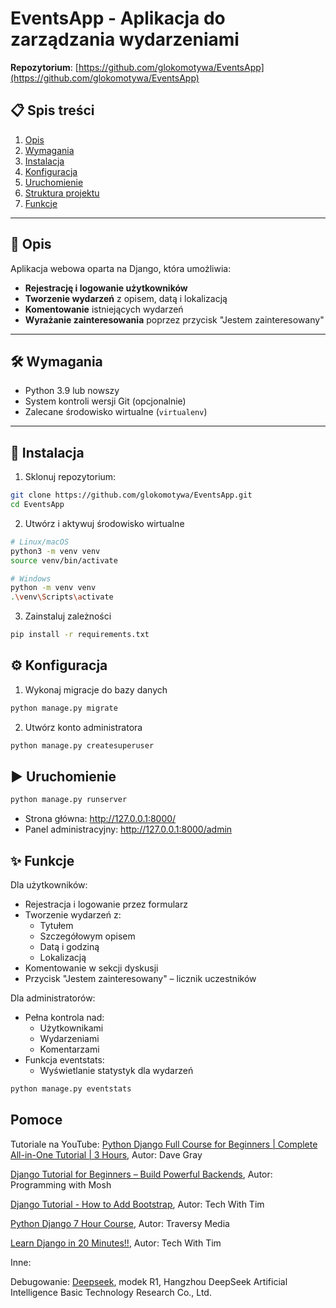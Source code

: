 # EventsApp - Aplikacja do zarządzania wydarzeniami  
**Repozytorium**: [https://github.com/glokomotywa/EventsApp](https://github.com/glokomotywa/EventsApp)  

## 📋 Spis treści  
1. [Opis](#-opis)  
2. [Wymagania](#-wymagania)  
3. [Instalacja](#-instalacja)  
4. [Konfiguracja](#-konfiguracja)  
5. [Uruchomienie](#-uruchomienie)  
6. [Struktura projektu](#-struktura-projektu)  
7. [Funkcje](#-funkcje)  
---

## 📝 Opis  
Aplikacja webowa oparta na Django, która umożliwia:  
- **Rejestrację i logowanie użytkowników**  
- **Tworzenie wydarzeń** z opisem, datą i lokalizacją  
- **Komentowanie** istniejących wydarzeń  
- **Wyrażanie zainteresowania** poprzez przycisk "Jestem zainteresowany"  

---

## 🛠 Wymagania  
- Python 3.9 lub nowszy  
- System kontroli wersji Git (opcjonalnie)  
- Zalecane środowisko wirtualne (`virtualenv`)  

---

## 🚀 Instalacja  
1. Sklonuj repozytorium:  
```bash  
git clone https://github.com/glokomotywa/EventsApp.git  
cd EventsApp  
```
2. Utwórz i aktywuj środowisko wirtualne
```bash
# Linux/macOS  
python3 -m venv venv  
source venv/bin/activate  

# Windows  
python -m venv venv  
.\venv\Scripts\activate  
```
3. Zainstaluj zależności
```bash
pip install -r requirements.txt  
```

## ⚙ Konfiguracja
1. Wykonaj migracje do bazy danych
```bash
python manage.py migrate  
```
2. Utwórz konto administratora
```bash
python manage.py createsuperuser  
```

## ▶ Uruchomienie
```bash
python manage.py runserver  
```
- Strona główna: http://127.0.0.1:8000/
- Panel administracyjny: http://127.0.0.1:8000/admin

## ✨ Funkcje

Dla użytkowników:

- Rejestracja i logowanie przez formularz
- Tworzenie wydarzeń z:
	- Tytułem
	- Szczegółowym opisem
	- Datą i godziną
	- Lokalizacją
- Komentowanie w sekcji dyskusji
- Przycisk "Jestem zainteresowany" – licznik uczestników

Dla administratorów:

- Pełna kontrola nad:
	- Użytkownikami
	- Wydarzeniami
	- Komentarzami
- Funkcja eventstats:
	- Wyświetlanie statystyk dla wydarzeń
```bash
python manage.py eventstats
```

## Pomoce

Tutoriale na YouTube:
[Python Django Full Course for Beginners | Complete All-in-One Tutorial | 3 Hours](https://www.youtube.com/watch?v=Rp5vd34d-z4), Autor: Dave Gray

[Django Tutorial for Beginners – Build Powerful Backends]((https://www.youtube.com/watch?v=rHux0gMZ3Eg)), Autor: Programming with Mosh

[Django Tutorial - How to Add Bootstrap](https://www.youtube.com/watch?v=0mCZdemSsbs), Autor: Tech With Tim

[Python Django 7 Hour Course](https://www.youtube.com/watch?v=PtQiiknWUcI), Autor: Traversy Media

[Learn Django in 20 Minutes!!](https://www.youtube.com/watch?v=nGIg40xs9e4), Autor: Tech With Tim

Inne:

Debugowanie: [Deepseek](https://www.deepseek.com/), modek R1, Hangzhou DeepSeek Artificial Intelligence Basic Technology Research Co., Ltd.

